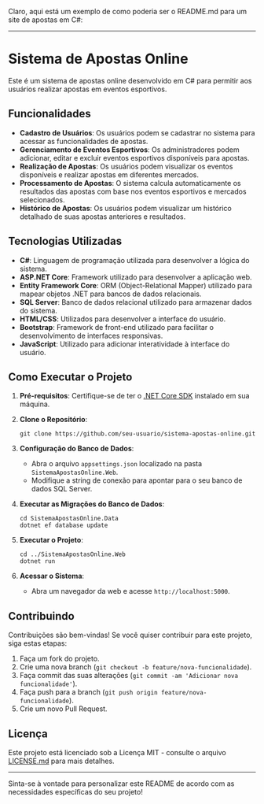 Claro, aqui está um exemplo de como poderia ser o README.md para um site de apostas em C#:

---

# Sistema de Apostas Online

Este é um sistema de apostas online desenvolvido em C# para permitir aos usuários realizar apostas em eventos esportivos.

## Funcionalidades

- **Cadastro de Usuários**: Os usuários podem se cadastrar no sistema para acessar as funcionalidades de apostas.
- **Gerenciamento de Eventos Esportivos**: Os administradores podem adicionar, editar e excluir eventos esportivos disponíveis para apostas.
- **Realização de Apostas**: Os usuários podem visualizar os eventos disponíveis e realizar apostas em diferentes mercados.
- **Processamento de Apostas**: O sistema calcula automaticamente os resultados das apostas com base nos eventos esportivos e mercados selecionados.
- **Histórico de Apostas**: Os usuários podem visualizar um histórico detalhado de suas apostas anteriores e resultados.

## Tecnologias Utilizadas

- **C#**: Linguagem de programação utilizada para desenvolver a lógica do sistema.
- **ASP.NET Core**: Framework utilizado para desenvolver a aplicação web.
- **Entity Framework Core**: ORM (Object-Relational Mapper) utilizado para mapear objetos .NET para bancos de dados relacionais.
- **SQL Server**: Banco de dados relacional utilizado para armazenar dados do sistema.
- **HTML/CSS**: Utilizados para desenvolver a interface do usuário.
- **Bootstrap**: Framework de front-end utilizado para facilitar o desenvolvimento de interfaces responsivas.
- **JavaScript**: Utilizado para adicionar interatividade à interface do usuário.

## Como Executar o Projeto

1. **Pré-requisitos**: Certifique-se de ter o [.NET Core SDK](https://dotnet.microsoft.com/download) instalado em sua máquina.

2. **Clone o Repositório**:
   ```
   git clone https://github.com/seu-usuario/sistema-apostas-online.git
   ```

3. **Configuração do Banco de Dados**:
   - Abra o arquivo `appsettings.json` localizado na pasta `SistemaApostasOnline.Web`.
   - Modifique a string de conexão para apontar para o seu banco de dados SQL Server.

4. **Executar as Migrações do Banco de Dados**:
   ```
   cd SistemaApostasOnline.Data
   dotnet ef database update
   ```

5. **Executar o Projeto**:
   ```
   cd ../SistemaApostasOnline.Web
   dotnet run
   ```

6. **Acessar o Sistema**:
   - Abra um navegador da web e acesse `http://localhost:5000`.

## Contribuindo

Contribuições são bem-vindas! Se você quiser contribuir para este projeto, siga estas etapas:

1. Faça um fork do projeto.
2. Crie uma nova branch (`git checkout -b feature/nova-funcionalidade`).
3. Faça commit das suas alterações (`git commit -am 'Adicionar nova funcionalidade'`).
4. Faça push para a branch (`git push origin feature/nova-funcionalidade`).
5. Crie um novo Pull Request.

## Licença

Este projeto está licenciado sob a Licença MIT - consulte o arquivo [LICENSE.md](LICENSE.md) para mais detalhes.

---

Sinta-se à vontade para personalizar este README de acordo com as necessidades específicas do seu projeto!
